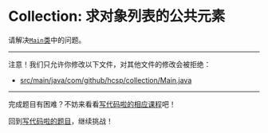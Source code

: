 # Collection: 求对象列表的公共元素

请解决[`Main`类](https://github.com/hcsp/common-elements-in-object-list/blob/master/src/main/java/com/github/hcsp/collection/Main.java)中的问题。

-----
注意！我们只允许你修改以下文件，对其他文件的修改会被拒绝：
- [src/main/java/com/github/hcsp/collection/Main.java](https://github.com/hcsp/common-elements-in-object-list/blob/master/src/main/java/com/github/hcsp/collection/Main.java)
-----


完成题目有困难？不妨来看看[写代码啦的相应课程](https://xiedaimala.com/tasks/5922c988-c1f7-4d23-b8ec-8d04b795842d)吧！

回到[写代码啦的题目](https://xiedaimala.com/tasks/5922c988-c1f7-4d23-b8ec-8d04b795842d/quizzes/02adcb81-ad6c-4452-8614-31bfe01cf180)，继续挑战！
